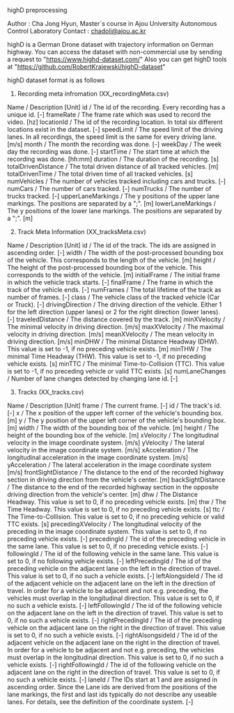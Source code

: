 highD preprocessing

Author  : Cha Jong Hyun, Master`s course in Ajou University Autonomous Control Laboratory
Contact : chadoli@ajou.ac.kr

highD is a German Drone dataset with trajectory information on German highway.
You can access the dataset with non-commercial use by sending a request to "https://www.highd-dataset.com/"
Also you can get highD tools at "https://github.com/RobertKrajewski/highD-dataset"

highD dataset format is as follows

1. Recording meta infromation (XX_recordingMeta.csv)

Name	                             / Description	[Unit]
id	                               / The id of the recording. Every recording has a unique id.	[-]
frameRate	                         / The frame rate which was used to record the video.	[hz]
locationId	                       / The id of the recording location. In total six different locations exist in the dataset.	[-]
speedLimit                         / The speed limit of the driving lanes. In all recordings, the speed limit is the same for every driving lane.	[m/s] 
month	                             / The month the recording was done.	[-]
weekDay                            / The week day the recording was done.	[-]
startTime	                         / The start time at which the recording was done.	[hh:mm]
duration	                         / The duration of the recording.	[s]
totalDrivenDistance	               / The total driven distance of all tracked vehicles.	[m]
totalDrivenTime	                   / The total driven time of all tracked vehicles.	[s]
numVehicles	                       / The number of vehicles tracked including cars and trucks.	[-]
numCars	                           / The number of cars tracked.	[-]
numTrucks	                         / The number of trucks tracked.	[-]
upperLaneMarkings	                 / The y positions of the upper lane markings. The positions are separated by a ";".	[m]
lowerLaneMarkings	                 / The y positions of the lower lane markings. The positions are separated by a ";".	[m]


2.  Track Meta Information (XX_tracksMeta.csv)

Name	                             / Description	[Unit]
id	                               / The id of the track. The ids are assigned in ascending order.	[-]
width		                           / The width of the post-processed bounding box of the vehicle. This corresponds to the length of the vehicle.	[m]
height		                         / The height of the post-processed bounding box of the vehicle. This corresponds to the width of the vehicle.	[m]
initialFrame	                     / 	The initial frame in which the vehicle track starts.	[-]
finalFrame		                     / The frame in which the track of the vehicle ends.	[-]
numFrames		                       / The total lifetime of the track as number of frames.	[-]
class		                           / The vehicle class of the tracked vehicle (Car or Truck).	[-]
drivingDirection		               / The driving direction of the vehicle. Either 1 for the left direction (upper lanes) or 2 for the right direction (lower lanes).	[-]
traveledDistance		               / The distance covered by the track.	[m]
minXVelocity		                   / The minimal velocity in driving direction.	[m/s]
maxXVelocity		                   / The maximal velocity in driving direction.	[m/s]
meanXVelocity		                   / The mean velocity in driving direction.	[m/s]
minDHW		                         / The minimal Distance Headway (DHW). This value is set to -1, if no preceding vehicle exists.	[m]
minTHW	                           / The minimal Time Headway (THW). This value is set to -1, if no preceding vehicle exists.	[s]
minTTC		                         / The minimal Time-to-Collision (TTC). This value is set to -1, if no preceding vehicle or valid TTC exists.	[s]
numLaneChanges	                   / Number of lane changes detected by changing lane id.	[-]

3. Tracks (XX_tracks.csv)

Name	                             / Description	[Unit]
frame	                             / The current frame.	[-]
id	                               / The track's id.	[-]
x	                                 / The x position of the upper left corner of the vehicle's bounding box.	[m]
y	                                 / The y position of the upper left corner of the vehicle's bounding box.	[m]
width	                             / The width of the bounding box of the vehicle.	[m]
height	                           / The height of the bounding box of the vehicle.	[m]
xVelocity	                         / The longitudinal velocity in the image coordinate system.	[m/s]
yVelocity	                         / The lateral velocity in the image coordinate system.	[m/s]
xAcceleration	                     / The longitudinal acceleration in the image coordinate system.	[m/s]
yAcceleration	                     / The lateral acceleration in the image coordinate system	[m/s]
frontSightDistance	               / The distance to the end of the recorded highway section in driving direction from the vehicle's center.	[m]
backSightDistance	                 / The distance to the end of the recorded highway section in the opposite driving direction from the vehicle's center.	[m]
dhw	                               / The Distance Headway. This value is set to 0, if no preceding vehicle exists.	[m]
thw	                               / The Time Headway. This value is set to 0, if no preceding vehicle exists.	[s]
ttc	                               / The Time-to-Collision. This value is set to 0, if no preceding vehicle or valid TTC exists.	[s]
precedingXVelocity	               / The longitudinal velocity of the preceding in the image coordinate system. This value is set to 0, if no preceding vehicle exists.	[-]
precedingId	                       / The id of the preceding vehicle in the same lane. This value is set to 0, if no preceding vehicle exists.	[-]
followingId	                       / The id of the following vehicle in the same lane. This value is set to 0, if no following vehicle exists.	[-]
leftPrecedingId	                   / The id of the preceding vehicle on the adjacent lane on the left in the direction of travel. This value is set to 0, if no such a vehicle exists.	[-]
leftAlongsideId	                   / The id of the adjacent vehicle on the adjacent lane on the left in the direction of travel. In order for a vehicle to be adjacent and not e.g. preceding, the vehicles must overlap in the longitudinal direction. This value is set to 0, if no such a vehicle exists.	[-]
leftFollowingId	                   / The id of the following vehicle on the adjacent lane on the left in the direction of travel. This value is set to 0, if no such a vehicle exists.	[-]
rightPrecedingId	                 / The id of the preceding vehicle on the adjacent lane on the right in the direction of travel. This value is set to 0, if no such a vehicle exists.	[-]
rightAlsongsideId	                 / The id of the adjacent vehicle on the adjacent lane on the right in the direction of travel. In order for a vehicle to be adjacent and not e.g. preceding, the vehicles must overlap in the longitudinal direction. This value is set to 0, if no such a vehicle exists.	[-]
rightFollowingId	                 / The id of the following vehicle on the adjacent lane on the right in the direction of travel. This value is set to 0, if no such a vehicle exists.	[-]
laneId	                           / The IDs start at 1 and are assigned in ascending order. Since the Lane ids are derived from the positions of the lane markings, the first and last ids typically do not describe any useable lanes. For details, see the definition of the coordinate system.	[-]


